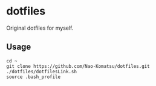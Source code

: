 # dotfiles

Original dotfiles for myself.

## Usage

```
cd ~
git clone https://github.com/Nao-Komatsu/dotfiles.git
./dotfiles/dotfilesLink.sh
source .bash_profile
```
